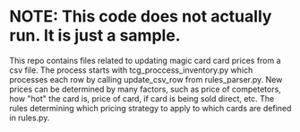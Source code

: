 # NOTE: This code does not actually run. It is just a sample.
This repo contains files related to updating magic card card prices from a csv file.
The process starts with tcg_proccess_inventory.py which processes each row by
calling update_csv_row from rules_parser.py. New prices can be determined by many factors,
such as price of competetors, how "hot" the card is, price of card, 
if card is being sold direct, etc. The rules determining which pricing strategy 
to apply to which cards are defined in rules.py.
